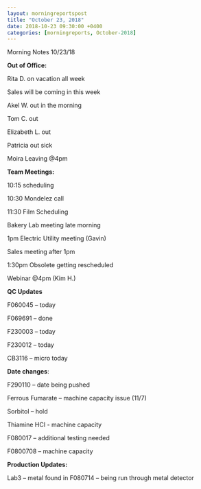 ```yaml
---  
layout: morningreportspost  
title: "October 23, 2018"  
date: 2018-10-23 09:30:00 +0400  
categories: [morningreports, October-2018]  
---
```


Morning Notes 10/23/18

**Out of Office:**

Rita D. on vacation all week

Sales will be coming in this week

Akel W. out in the morning

Tom C. out

Elizabeth L. out

Patricia out sick

Moira Leaving \@4pm

**Team Meetings:**

10:15 scheduling

10:30 Mondelez call

11:30 Film Scheduling

Bakery Lab meeting late morning

1pm Electric Utility meeting (Gavin)

Sales meeting after 1pm

1:30pm Obsolete getting rescheduled

Webinar \@4pm (Kim H.)

**QC Updates**

F060045 – today

F069691 – done

F230003 – today

F230012 – today

CB3116 – micro today

**Date changes**:

F290110 – date being pushed

Ferrous Fumarate – machine capacity issue (11/7)

Sorbitol – hold

Thiamine HCI - machine capacity

F080017 – additional testing needed

F0800708 – machine capacity

**Production Updates:**

Lab3 – metal found in F080714 – being run through metal detector
